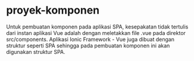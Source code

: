 # proyek-komponen
Untuk pembuatan komponen pada aplikasi SPA, kesepakatan tidak tertulis dari instan aplikasi Vue adalah dengan meletakkan file .vue pada direktor src/components. Aplikasi Ionic Framework - Vue juga dibuat dengan struktur seperti SPA sehingga pada pembuatan komponen ini akan digunakan struktur SPA.
